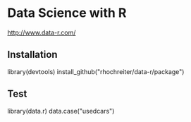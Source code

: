 # Data Science with R

http://www.data-r.com/

## Installation

library(devtools)
install_github("rhochreiter/data-r/package")

## Test

library(data.r)
data.case("usedcars")

